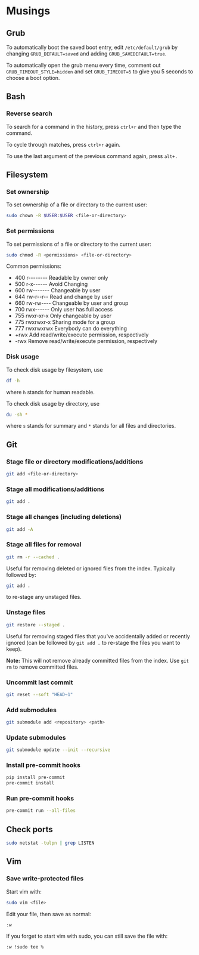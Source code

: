 # Musings

## Grub
To automatically boot the saved boot entry, edit `/etc/default/grub` by 
changing `GRUB_DEFAULT=saved` and adding `GRUB_SAVEDEFAULT=true`.

To automatically open the grub menu every time, comment out 
`GRUB_TIMEOUT_STYLE=hidden` and set `GRUB_TIMEOUT=5` to give you 5 seconds
to choose a boot option.

## Bash

### Reverse search
To search for a command in the history, press `ctrl+r` and then type the command.

To cycle through matches, press `ctrl+r` again.

To use the last argument of the previous command again, press `alt+.`

## Filesystem

### Set ownership
To set ownership of a file or directory to the current user:

```bash
sudo chown -R $USER:$USER <file-or-directory>
```

### Set permissions
To set permissions of a file or directory to the current user:

```bash
sudo chmod -R <permissions> <file-or-directory>
```
Common permissions:
- 400	r--------	Readable by owner only
- 500	r-x------	Avoid Changing
- 600	rw-------	Changeable by user
- 644	rw-r--r--	Read and change by user
- 660	rw-rw----	Changeable by user and group
- 700	rwx------	Only user has full access
- 755	rwxr-xr-x	Only changeable by user
- 775	rwxrwxr-x	Sharing mode for a group
- 777	rwxrwxrwx	Everybody can do everything
- +rwx	            Add read/write/execute permission, respectively
- -rwx	            Remove read/write/execute permission, respectively

### Disk usage
To check disk usage by filesystem, use 
```bash
df -h
```
where `h` stands for human readable.

To check disk usage by directory, use
```bash
du -sh *
```
where `s` stands for summary and `*` stands for all files and directories.

## Git

### Stage file or directory modifications/additions
```bash
git add <file-or-directory>
```

### Stage all modifications/additions
```bash
git add .
```

### Stage all changes (including deletions)
```bash
git add -A
```

### Stage all files for removal
```bash
git rm -r --cached .
```
Useful for removing deleted or ignored files from the index. Typically followed
by:
```bash
git add .
```
to re-stage any unstaged files.

### Unstage files
```bash
git restore --staged .
```
Useful for removing staged files that you've accidentally added or recently
ignored (can be followed by `git add .` to re-stage the files you want to
keep).

**Note:** This will not remove already committed files from the index. Use
`git rm` to remove committed files.

### Uncommit last commit
```bash
git reset --soft "HEAD~1"
```
### Add submodules
```bash
git submodule add <repository> <path>
```

### Update submodules
```bash
git submodule update --init --recursive
```

### Install pre-commit hooks
```bash
pip install pre-commit
pre-commit install
```

### Run pre-commit hooks
```bash
pre-commit run --all-files
```

## Check ports
```bash
sudo netstat -tulpn | grep LISTEN
```

## Vim

### Save write-protected files
Start vim with:
```bash
sudo vim <file>
```
Edit your file, then save as normal:
```bash
:w
```

If you forget to start vim with sudo, you can still save the file with:
```bash
:w !sudo tee %
```

